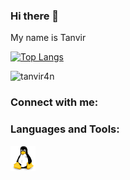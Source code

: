 ### Hi there 👋
My name is Tanvir
<!--
**Tanvir4n/tanvir4n** is a ✨ _special_ ✨ repository because its `README.md` (this file) appears on your GitHub profile.

Here are some ideas to get you started:

- 🔭 I’m currently working on ...
- 🌱 I’m currently learning ...
- 👯 I’m looking to collaborate on ...
- 🤔 I’m looking for help with ...
- 💬 Ask me about ...
- 📫 How to reach me: ...
- 😄 Pronouns: ...
- ⚡ Fun fact: ...
--> 

[![Top Langs](https://github-readme-stats.vercel.app/api/top-langs/?username=tanvir4n&theme=tokyonight)](https://github.com/anuraghazra/github-readme-stats)

<p align="left"> <img src="https://komarev.com/ghpvc/?username=tanvir4n&label=Profile%20views&color=0e75b6&style=flat" alt="tanvir4n" /> </p>

<h3 align="left">Connect with me:</h3>
<p align="left">
</p>

<h3 align="left">Languages and Tools:</h3>
<p align="left"> <a href="https://www.linux.org/" target="_blank" rel="noreferrer"> <img src="https://raw.githubusercontent.com/devicons/devicon/master/icons/linux/linux-original.svg" alt="linux" width="40" height="40"/> </a> </p>
